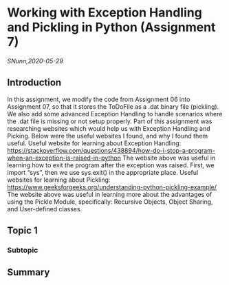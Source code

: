 # Working with Exception Handling and Pickling in Python (Assignment 7)
*SNunn,2020-05-29*
## Introduction
In this assignment, we modify the code from Assignment 06 into Assignment 07, so that it stores the ToDoFile as a .dat binary file (pickling).  We also add some advanced Exception Handling to handle scenarios where the .dat file is missing or not setup properly.
Part of this assignment was researching websites which would help us with Exception Handling and Picking.  Below were the useful websites I found, and why I found them useful.
Useful website for learning about Exception Handling:
https://stackoverflow.com/questions/438894/how-do-i-stop-a-program-when-an-exception-is-raised-in-python
The website above was useful in learning how to exit the program after the exception was raised.  First, we import “sys”, then we use sys.exit() in the appropriate place.
Useful websites for learning about Pickling:
https://www.geeksforgeeks.org/understanding-python-pickling-example/
The website above was useful in learning more about the advantages of using the Pickle Module, specifically: Recursive Objects, Object Sharing, and User-defined classes. 

## Topic 1
### Subtopic
## Summary
